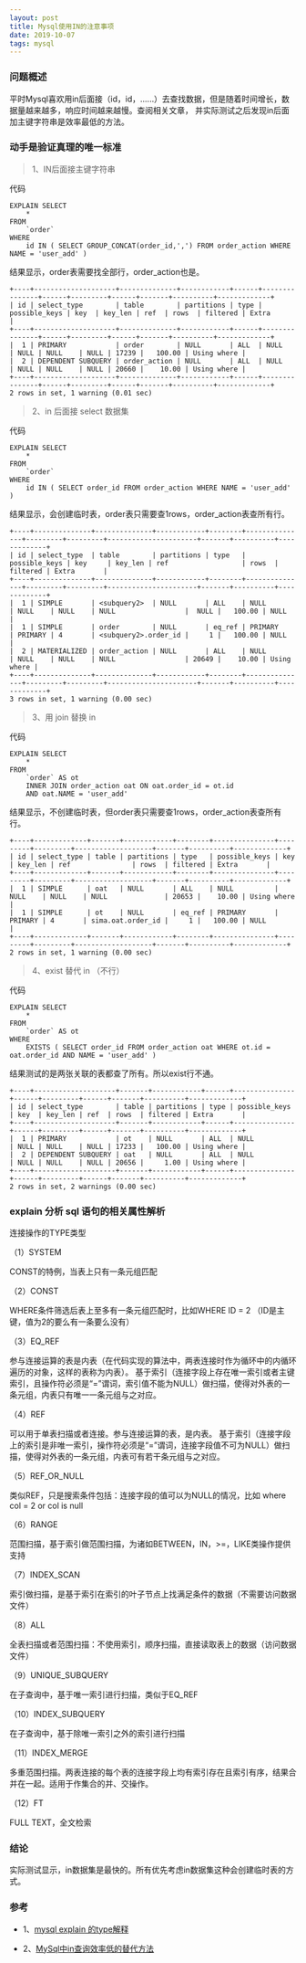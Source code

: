 ```yaml
---
layout: post
title: Mysql使用IN的注意事项
date: 2019-10-07
tags: mysql
---
```

### 问题概述
平时Mysql喜欢用in后面接（id，id，......）去查找数据，但是随着时间增长，数据量越来越多，响应时间越来越慢。查阅相关文章，
并实际测试之后发现in后面加主键字符串是效率最低的方法。

### 动手是验证真理的唯一标准
> 1、IN后面接主键字符串

代码
```
EXPLAIN SELECT
	* 
FROM
	`order` 
WHERE
	id IN ( SELECT GROUP_CONCAT(order_id,',') FROM order_action WHERE NAME = 'user_add' )
```

结果显示，order表需要找全部行，order_action也是。
```
+----+--------------------+--------------+------------+------+---------------+------+---------+------+-------+----------+-------------+
| id | select_type        | table        | partitions | type | possible_keys | key  | key_len | ref  | rows  | filtered | Extra       |
+----+--------------------+--------------+------------+------+---------------+------+---------+------+-------+----------+-------------+
|  1 | PRIMARY            | order        | NULL       | ALL  | NULL          | NULL | NULL    | NULL | 17239 |   100.00 | Using where |
|  2 | DEPENDENT SUBQUERY | order_action | NULL       | ALL  | NULL          | NULL | NULL    | NULL | 20660 |    10.00 | Using where |
+----+--------------------+--------------+------------+------+---------------+------+---------+------+-------+----------+-------------+
2 rows in set, 1 warning (0.01 sec)
```

> 2、in 后面接 select 数据集

代码
```
EXPLAIN SELECT
	* 
FROM
	`order` 
WHERE
	id IN ( SELECT order_id FROM order_action WHERE NAME = 'user_add' )
```

结果显示，会创建临时表<subquery2>，order表只需要查1rows，order_action表查所有行。
```
+----+--------------+--------------+------------+--------+---------------+---------+---------+----------------------+-------+----------+-------------+
| id | select_type  | table        | partitions | type   | possible_keys | key     | key_len | ref                  | rows  | filtered | Extra       |
+----+--------------+--------------+------------+--------+---------------+---------+---------+----------------------+-------+----------+-------------+
|  1 | SIMPLE       | <subquery2>  | NULL       | ALL    | NULL          | NULL    | NULL    | NULL                 |  NULL |   100.00 | NULL        |
|  1 | SIMPLE       | order        | NULL       | eq_ref | PRIMARY       | PRIMARY | 4       | <subquery2>.order_id |     1 |   100.00 | NULL        |
|  2 | MATERIALIZED | order_action | NULL       | ALL    | NULL          | NULL    | NULL    | NULL                 | 20649 |    10.00 | Using where |
+----+--------------+--------------+------------+--------+---------------+---------+---------+----------------------+-------+----------+-------------+
3 rows in set, 1 warning (0.00 sec)
```

> 3、用 join 替换 in

代码
```
EXPLAIN SELECT
	* 
FROM
	`order` AS ot
	INNER JOIN order_action oat ON oat.order_id = ot.id 
	AND oat.NAME = 'user_add'
```

结果显示，不创建临时表，但order表只需要查1rows，order_action表查所有行。
```
+----+-------------+-------+------------+--------+---------------+---------+---------+-------------------+-------+----------+-------------+
| id | select_type | table | partitions | type   | possible_keys | key     | key_len | ref               | rows  | filtered | Extra       |
+----+-------------+-------+------------+--------+---------------+---------+---------+-------------------+-------+----------+-------------+
|  1 | SIMPLE      | oat   | NULL       | ALL    | NULL          | NULL    | NULL    | NULL              | 20653 |    10.00 | Using where |
|  1 | SIMPLE      | ot    | NULL       | eq_ref | PRIMARY       | PRIMARY | 4       | sima.oat.order_id |     1 |   100.00 | NULL        |
+----+-------------+-------+------------+--------+---------------+---------+---------+-------------------+-------+----------+-------------+
2 rows in set, 1 warning (0.00 sec)
```

> 4、exist 替代 in （不行）

代码
```
EXPLAIN SELECT
	* 
FROM
	`order` AS ot 
WHERE
	EXISTS ( SELECT order_id FROM order_action oat WHERE ot.id = oat.order_id AND NAME = 'user_add' ) 
```

结果测试的是两张关联的表都查了所有。所以exist行不通。
```
+----+--------------------+-------+------------+------+---------------+------+---------+------+-------+----------+-------------+
| id | select_type        | table | partitions | type | possible_keys | key  | key_len | ref  | rows  | filtered | Extra       |
+----+--------------------+-------+------------+------+---------------+------+---------+------+-------+----------+-------------+
|  1 | PRIMARY            | ot    | NULL       | ALL  | NULL          | NULL | NULL    | NULL | 17233 |   100.00 | Using where |
|  2 | DEPENDENT SUBQUERY | oat   | NULL       | ALL  | NULL          | NULL | NULL    | NULL | 20656 |     1.00 | Using where |
+----+--------------------+-------+------------+------+---------------+------+---------+------+-------+----------+-------------+
2 rows in set, 2 warnings (0.00 sec)
```

### explain 分析 sql 语句的相关属性解析

连接操作的TYPE类型

（1）SYSTEM

CONST的特例，当表上只有一条元组匹配

（2）CONST

WHERE条件筛选后表上至多有一条元组匹配时，比如WHERE ID = 2 （ID是主键，值为2的要么有一条要么没有）

（3）EQ_REF

参与连接运算的表是内表（在代码实现的算法中，两表连接时作为循环中的内循环遍历的对象，这样的表称为内表）。
基于索引（连接字段上存在唯一索引或者主键索引，且操作符必须是“=”谓词，索引值不能为NULL）做扫描，使得对外表的一条元组，内表只有唯一一条元组与之对应。

（4）REF

可以用于单表扫描或者连接。参与连接运算的表，是内表。
基于索引（连接字段上的索引是非唯一索引，操作符必须是“=”谓词，连接字段值不可为NULL）做扫描，使得对外表的一条元组，内表可有若干条元组与之对应。

（5）REF_OR_NULL

类似REF，只是搜索条件包括：连接字段的值可以为NULL的情况，比如 where col = 2 or col is null

（6）RANGE

范围扫描，基于索引做范围扫描，为诸如BETWEEN，IN，>=，LIKE类操作提供支持

（7）INDEX_SCAN

索引做扫描，是基于索引在索引的叶子节点上找满足条件的数据（不需要访问数据文件）

（8）ALL

全表扫描或者范围扫描：不使用索引，顺序扫描，直接读取表上的数据（访问数据文件）

（9）UNIQUE_SUBQUERY

在子查询中，基于唯一索引进行扫描，类似于EQ_REF

（10）INDEX_SUBQUERY

在子查询中，基于除唯一索引之外的索引进行扫描

（11）INDEX_MERGE

多重范围扫描。两表连接的每个表的连接字段上均有索引存在且索引有序，结果合并在一起。适用于作集合的并、交操作。

（12）FT

FULL TEXT，全文检索

### 结论

实际测试显示，in数据集是最快的。所有优先考虑in数据集这种会创建临时表的方式。

### 参考
 
* 1、[mysql explain 的type解释](https://blog.csdn.net/seelye/article/details/46453651)

* 2、[MySql中in查询效率低的替代方法](https://blog.csdn.net/fukaiit/article/details/83515439)


